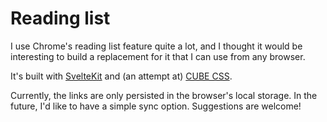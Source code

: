 # Reading list

I use Chrome's reading list feature quite a lot, and I thought it would be interesting to build a replacement for it that I can use from any browser.

It's built with [SvelteKit](https://svelte.dev/docs/kit/introduction) and (an attempt at) [CUBE CSS](https://cube.fyi/).

Currently, the links are only persisted in the browser's local storage. In the future, I'd like to have a simple sync option. Suggestions are welcome!
